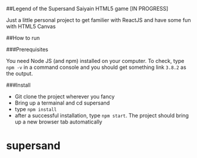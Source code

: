 ##Legend of the Supersand Saiyain HTML5 game [IN PROGRESS]

Just a little personal project to get familier with ReactJS and have some fun with HTML5 Canvas

##How to run

###Prerequisites

You need Node JS (and npm) installed on your computer. To check, type `npm -v` in a command console and you should get something link `3.8.2` as the output.

###Install

- Git clone the project wherever you fancy
- Bring up a termainal and cd supersand
- type `npm install`
- after a successful installation, type `npm start`. The project should bring up a new browser tab automatically
# supersand
